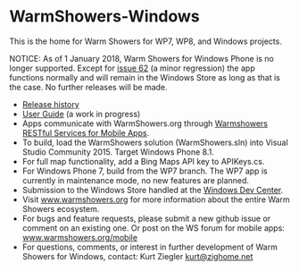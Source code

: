 WarmShowers-Windows
===================

This is the home for Warm Showers for WP7, WP8, and Windows projects.

NOTICE: As of 1 January 2018, Warm Showers for Windows Phone is no longer supported. Except for <a href="https://github.com/warmshowers/WarmShowers-Windows/issues/62">issue 62</a> (a minor regression) the app functions normally and will remain in the Windows Store as long as that is the case. No further releases will be made.

* <a href="https://github.com/warmshowers/WarmShowers-Windows/blob/master/WarmShowers/WSWP7/Release%20History.md">Release history</a>
* <a href="https://github.com/warmshowers/WarmShowers-Windows/blob/master/User%20Guide.pdf">User Guide</a> (a work in progress)
* Apps communicate with WarmShowers.org through <a href="https://github.com/warmshowers/Warmshowers.org/wiki/Warmshowers-RESTful-Services-for-Mobile-Apps">Warmshowers RESTful Services for Mobile Apps</a>.
* To build, load the WarmShowers solution (WarmShowers.sln) into Visual Studio Community 2015.  Target Windows Phone 8.1.  
* For full map functionality, add a Bing Maps API key to APIKeys.cs.
* For Windows Phone 7, build from the WP7 branch. The WP7 app is currently in maintenance mode, no new features are planned.
* Submission to the Windows Store handled at the <a href="https://dev.windows.com/en-us/">Windows Dev Center</a>.
* Visit www.warmshowers.org for more information about the entire Warm Showers ecosystem.
* For bugs and feature requests, please submit a new github issue or comment on an existing one.  Or post on the WS forum for mobile apps: www.warmshowers.org/mobile
* For questions, comments, or interest in further development of Warm Showers for Windows, contact:
Kurt Ziegler
kurt@zighome.net

